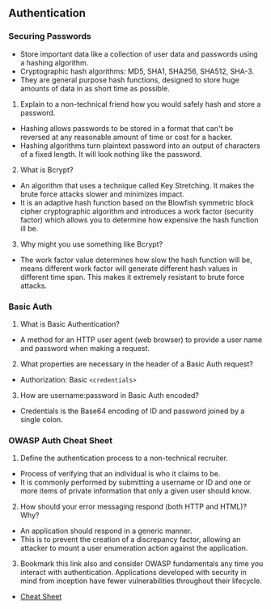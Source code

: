 ## Authentication

### Securing Passwords
- Store important data like a collection of user data and passwords using a hashing algorithm.
- Cryptographic hash algorithms: MD5, SHA1, SHA256, SHA512, SHA-3.
- They are general purpose hash functions, designed to store huge amounts of data in as short time as possible. 
1. Explain to a non-technical friend how you would safely hash and store a password.
- Hashing allows passwords to be stored in a format that can't be reversed at any reasonable amount of time or cost for a hacker. 
- Hashing algorithms turn plaintext password into an output of characters of a fixed length. It will look nothing like the password. 

2. What is Bcrypt?
- An algorithm that uses a technique called Key Stretching. It makes the brute force attacks slower and minimizes impact.
- It is an adaptive hash function based on the Blowfish symmetric block cipher cryptographic algorithm and introduces a work factor (security factor) which allows you to determine how expensive the hash function ill be. 

3. Why might you use something like Bcrypt?
- The work factor value determines how slow the hash function will be, means different work factor will generate different hash values in different time span. This makes it extremely resistant to brute force attacks. 

### Basic Auth 
1. What is Basic Authentication?
- A method for an HTTP user agent (web browser) to provide a user name and password when making a request. 

2. What properties are necessary in the header of a Basic Auth request?
- Authorization: Basic `<credentials>`

3. How are username:password in Basic Auth encoded?
- Credentials is the Base64 encoding of ID and password joined by a single colon. 

### OWASP Auth Cheat Sheet
1. Define the authentication process to a non-technical recruiter.
- Process of verifying that an individual is who it claims to be. 
- It is commonly performed by submitting a username or ID and one or more items of private information that only a given user should know. 

2. How should your error messaging respond (both HTTP and HTML)? Why?
- An application should respond in a generic manner. 
- This is to prevent the creation of a discrepancy factor, allowing an attacker to mount a user enumeration action against the application. 

3. Bookmark this link also and consider OWASP fundamentals any time you interact with authentication. Applications developed with security in mind from inception have fewer vulnerabilities throughout their lifecycle.
- [Cheat Sheet](https://cheatsheetseries.owasp.org/cheatsheets/Authentication_Cheat_Sheet.html)